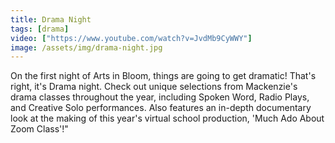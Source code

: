 ```yaml
---
title: Drama Night
tags: [drama]
video: ["https://www.youtube.com/watch?v=JvdMb9CyWWY"]
image: /assets/img/drama-night.jpg
---
```


On the first night of Arts in Bloom, things are going to get dramatic! That's right, it's Drama night. Check out unique selections from Mackenzie's drama classes throughout the year, including Spoken Word, Radio Plays, and Creative Solo performances. Also features an in-depth documentary look at the making of this year's virtual school production, 'Much Ado About Zoom Class'!"
